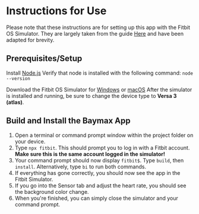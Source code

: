 # Instructions for Use
Please note that these instructions are for setting up this app with the Fitbit OS Simulator. They are largely taken from the guide [Here](https://dev.fitbit.com/getting-started/) and have been adapted for brevity.

## Prerequisites/Setup
Install [Node.js](https://nodejs.org/en/download/)
Verify that node is installed with the following command:
`node --version`

Download the Fitbit OS Simulator for [Windows](https://simulator-updates.fitbit.com/download/stable/win) or [macOS](https://simulator-updates.fitbit.com/download/stable/mac)
After the simulator is installed and running, be sure to change the device type to **Versa 3 (atlas)**.

## Build and Install the Baymax App
1. Open a terminal or command prompt window within the project folder on your device.
2. Type `npx fitbit`. This should prompt you to log in with a Fitbit account. **Make sure this is the same account logged in the simulator!**
3. Your command prompt should now display `fitbit$`. Type `build`, then `install`. Alternatively, type `bi` to run both commands.
4. If everything has gone correctly, you should now see the app in the Fitbit Simulator.
5. If you go into the Sensor tab and adjust the heart rate, you should see the background color change.
6. When you're finished, you can simply close the simulator and your command prompt.
